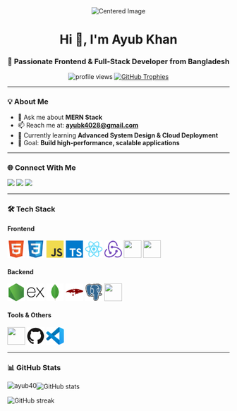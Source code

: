 <div align="center">
    <img src="https://t4.ftcdn.net/jpg/03/13/40/45/360_F_313404541_e9YZ3pht6oEEkMXuhxTboqXA2B2ShNnC.jpg" alt="Centered Image">
</div>

<h1 align="center">Hi 👋, I'm Ayub Khan</h1>
<h3 align="center">🚀 Passionate Frontend & Full-Stack Developer from Bangladesh</h3>

<p align="center">
    <img src="https://komarev.com/ghpvc/?username=ayub40&label=Profile%20Views&color=0e75b6&style=flat" alt="profile views" />
    <a href="https://github.com/ryo-ma/github-profile-trophy">
        <img src="https://github-profile-trophy.vercel.app/?username=ayub40&theme=onedark&margin-w=10&margin-h=10" alt="GitHub Trophies" />
    </a>
</p>

---

### 💡 About Me  
- 💬 Ask me about **MERN Stack**  
- 📫 Reach me at: **ayubk4028@gmail.com**  
- 🌱 Currently learning **Advanced System Design & Cloud Deployment**  
- 🎯 Goal: **Build high-performance, scalable applications**  

---

### 🌐 Connect With Me  
<p align="left">
    <a href="mailto:ayubk4028@gmail.com"><img src="https://img.shields.io/badge/Gmail-D14836?style=for-the-badge&logo=gmail&logoColor=white" /></a>
    <a href="https://www.linkedin.com/in/ayub-khan-dev/"><img src="https://img.shields.io/badge/LinkedIn-0077B5?style=for-the-badge&logo=linkedin&logoColor=white" /></a>
    <a href="https://github.com/ayub40"><img src="https://img.shields.io/badge/GitHub-171515?style=for-the-badge&logo=github&logoColor=white" /></a>
</p>

---

### 🛠️ Tech Stack  

#### **Frontend**
<p>
    <img src="https://raw.githubusercontent.com/devicons/devicon/master/icons/html5/html5-original.svg" width="40" height="40" />
    <img src="https://raw.githubusercontent.com/devicons/devicon/master/icons/css3/css3-original.svg" width="40" height="40" />
    <img src="https://raw.githubusercontent.com/devicons/devicon/master/icons/javascript/javascript-original.svg" width="40" height="40" />
    <img src="https://raw.githubusercontent.com/devicons/devicon/master/icons/typescript/typescript-original.svg" width="40" height="40" />
    <img src="https://raw.githubusercontent.com/devicons/devicon/master/icons/react/react-original.svg" width="40" height="40" />
    <img src="https://raw.githubusercontent.com/devicons/devicon/master/icons/redux/redux-original.svg" width="40" height="40" />
    <img src="https://www.vectorlogo.zone/logos/tailwindcss/tailwindcss-icon.svg" width="40" height="40" />
    <img src="https://www.vectorlogo.zone/logos/figma/figma-icon.svg" width="40" height="40" />
</p>

#### **Backend**
<p>
    <img src="https://raw.githubusercontent.com/devicons/devicon/master/icons/nodejs/nodejs-original.svg" width="40" height="40" />
    <img src="https://raw.githubusercontent.com/devicons/devicon/master/icons/express/express-original.svg" width="40" height="40" />
    <img src="https://raw.githubusercontent.com/devicons/devicon/master/icons/mongodb/mongodb-original.svg" width="40" height="40" />
    <img src="https://raw.githubusercontent.com/devicons/devicon/master/icons/mongoose/mongoose-original.svg" width="40" height="40" />
    <img src="https://raw.githubusercontent.com/devicons/devicon/master/icons/postgresql/postgresql-original.svg" width="40" height="40" />
    <img src="https://www.vectorlogo.zone/logos/firebase/firebase-icon.svg" width="40" height="40" />
</p>

#### **Tools & Others**
<p>
    <img src="https://www.vectorlogo.zone/logos/git-scm/git-scm-icon.svg" width="40" height="40" />
    <img src="https://raw.githubusercontent.com/devicons/devicon/master/icons/github/github-original.svg" width="40" height="40" />
    <img src="https://raw.githubusercontent.com/devicons/devicon/master/icons/vscode/vscode-original.svg" width="40" height="40" />
</p>

---

### 📊 GitHub Stats  

<p><img align="left" src="https://github-readme-stats.vercel.app/api/top-langs?username=ayub40&show_icons=true&locale=en&layout=compact" alt="ayub40" /></p>

<p>
    <img align="center" src="https://github-readme-stats.vercel.app/api?username=ayub40&show_icons=true&locale=en&theme=tokyonight" alt="GitHub stats" />
</p>

<p>
    <img align="center" src="https://github-readme-streak-stats.herokuapp.com/?user=ayub40&theme=tokyonight" alt="GitHub streak" />
</p>
